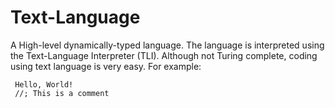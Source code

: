 # Text-Language
 A High-level dynamically-typed language. The language is interpreted using the Text-Language Interpreter (TLI). Although not Turing complete, coding using text language is very easy.
 For example:

     Hello, World!
     //; This is a comment
